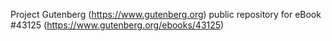 Project Gutenberg (https://www.gutenberg.org) public repository for eBook #43125 (https://www.gutenberg.org/ebooks/43125)
